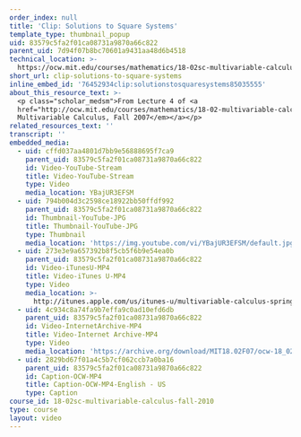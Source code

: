 ```yaml
---
order_index: null
title: 'Clip: Solutions to Square Systems'
template_type: thumbnail_popup
uid: 83579c5fa2f01ca08731a9870a66c822
parent_uid: 7d94f07b8bc70601a9431aa48d6b4518
technical_location: >-
  https://ocw.mit.edu/courses/mathematics/18-02sc-multivariable-calculus-fall-2010/1.-vectors-and-matrices/part-b-matrices-and-systems-of-equations/session-14-solutions-to-square-systems/clip-solutions-to-square-systems
short_url: clip-solutions-to-square-systems
inline_embed_id: '76452934clip:solutionstosquaresystems85035555'
about_this_resource_text: >-
  <p class="scholar_medsm">From Lecture 4 of <a
  href="http://ocw.mit.edu/courses/mathematics/18-02-multivariable-calculus-fall-2007/video-lectures/"><em>18.02
  Multivariable Calculus, Fall 2007</em></a></p>
related_resources_text: ''
transcript: ''
embedded_media:
  - uid: cffd037aa4801d7bb9e56888695f7ca9
    parent_uid: 83579c5fa2f01ca08731a9870a66c822
    id: Video-YouTube-Stream
    title: Video-YouTube-Stream
    type: Video
    media_location: YBajUR3EFSM
  - uid: 794b004d3c2598ce18922bb50ffdf992
    parent_uid: 83579c5fa2f01ca08731a9870a66c822
    id: Thumbnail-YouTube-JPG
    title: Thumbnail-YouTube-JPG
    type: Thumbnail
    media_location: 'https://img.youtube.com/vi/YBajUR3EFSM/default.jpg'
  - uid: 273e3e9a657392b8f5cb5f6b9e54ea0b
    parent_uid: 83579c5fa2f01ca08731a9870a66c822
    id: Video-iTunesU-MP4
    title: Video-iTunes U-MP4
    type: Video
    media_location: >-
      http://itunes.apple.com/us/itunes-u/multivariable-calculus-spring/id354869122
  - uid: 4c934c8a74fa9b7effa9c0ad10efd6db
    parent_uid: 83579c5fa2f01ca08731a9870a66c822
    id: Video-InternetArchive-MP4
    title: Video-Internet Archive-MP4
    type: Video
    media_location: 'https://archive.org/download/MIT18.02F07/ocw-18_02-f07-lec04_300k.mp4'
  - uid: 2829bd67f01a4c5b7cf062ccb7a0ba16
    parent_uid: 83579c5fa2f01ca08731a9870a66c822
    id: Caption-OCW-MP4
    title: Caption-OCW-MP4-English - US
    type: Caption
course_id: 18-02sc-multivariable-calculus-fall-2010
type: course
layout: video
---
```

